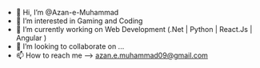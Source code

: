 - 👋 Hi, I’m @Azan-e-Muhammad
- 👀 I’m interested in Gaming and Coding
- 🌱 I’m currently working on Web Development (.Net | Python | React.Js | Angular )
- 💞️ I’m looking to collaborate on ...
- 📫 How to reach me --> azan.e.muhammad09@gmail.com

<!---
Azan-e-Muhammad-9/Azan-e-Muhammad-9 is a ✨ special ✨ repository because its `README.md` (this file) appears on your GitHub profile.
You can click the Preview link to take a look at your changes.
--->
